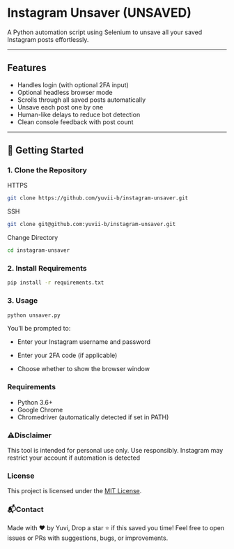 # Instagram Unsaver (UNSAVED)

A Python automation script using Selenium to unsave all your saved Instagram posts effortlessly.

---

##  Features

-  Handles login (with optional 2FA input)
-  Optional headless browser mode
-  Scrolls through all saved posts automatically
-  Unsave each post one by one
-  Human-like delays to reduce bot detection
-  Clean console feedback with post count

---

## 🚀 Getting Started

### 1. Clone the Repository

HTTPS
```bash
git clone https://github.com/yuvii-b/instagram-unsaver.git
```
SSH
```bash
git clone git@github.com:yuvii-b/instagram-unsaver.git
```
Change Directory
```bash
cd instagram-unsaver
```

### 2. Install Requirements

```bash
pip install -r requirements.txt
```

### 3. Usage

```bash
python unsaver.py
```

You’ll be prompted to:

- Enter your Instagram username and password

- Enter your 2FA code (if applicable)

- Choose whether to show the browser window

### Requirements

- Python 3.6+
- Google Chrome
- Chromedriver (automatically detected if set in PATH)

### ⚠️Disclaimer

This tool is intended for personal use only. Use responsibly.
Instagram may restrict your account if automation is detected

### License

This project is licensed under the [MIT License](LICENSE).

### 📬Contact

Made with ❤️ by Yuvi,
Drop a star ⭐ if this saved you time!
Feel free to open issues or PRs with suggestions, bugs, or improvements.